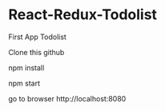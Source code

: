 # React-Redux-Todolist
First App Todolist

Clone this github

npm install

npm start

go to browser http://localhost:8080
